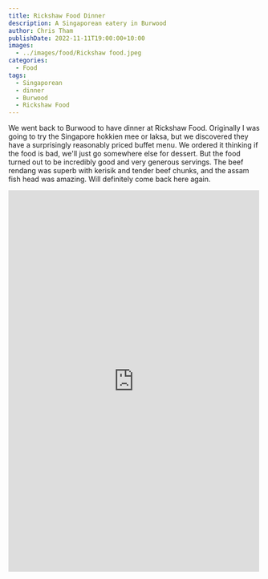 ```yaml
---
title: Rickshaw Food Dinner
description: A Singaporean eatery in Burwood
author: Chris Tham
publishDate: 2022-11-11T19:00:00+10:00
images:
  - ../images/food/Rickshaw food.jpeg
categories:
  - Food
tags:
  - Singaporean
  - dinner
  - Burwood
  - Rickshaw Food
---
```


We went back to Burwood to have dinner at Rickshaw Food. Originally I was going to try the Singapore hokkien mee or laksa, but we discovered they have a surprisingly reasonably priced buffet menu. We ordered it thinking if the food is bad, we'll just go somewhere else for dessert. But the food turned out to be incredibly good and very generous servings. The beef rendang was superb with kerisik and tender beef chunks, and the assam fish head was amazing. Will definitely come back here again.

<iframe src="https://www.facebook.com/plugins/post.php?href=https%3A%2F%2Fwww.facebook.com%2Fchris1.tham%2Fposts%2Fpfbid0N4C8S6iPdpyE9eiLmh2x8Goh6xCisPaQCjzcnXnSrPPfzYKvCziK8j3sYXcourTMl&show_text=true&width=500" width="500" height="761" style="border:none;overflow:hidden" scrolling="no" frameborder="0" allowfullscreen="true" allow="autoplay; clipboard-write; encrypted-media; picture-in-picture; web-share"></iframe>
